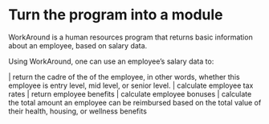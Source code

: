 # Turn the program into a module

WorkAround is a human resources program that returns basic information about an employee, based on salary data.

Using WorkAround, one can use an employee’s salary data to:

| return the cadre of the of the employee, in other words, whether this employee is entry level, mid level, or senior level.
| calculate employee tax rates
| return employee benefits
| calculate employee bonuses
| calculate the total amount an employee can be reimbursed based on the total value of their health, housing, or wellness benefits


